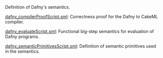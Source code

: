 Definition of Dafny's semantics.

[dafny_compilerProofScript.sml](dafny_compilerProofScript.sml):
Correctness proof for the Dafny to CakeML compiler.

[dafny_evaluateScript.sml](dafny_evaluateScript.sml):
Functional big-step semantics for evaluation of Dafny programs.

[dafny_semanticPrimitivesScript.sml](dafny_semanticPrimitivesScript.sml):
Definition of semantic primitives used in the semantics.
